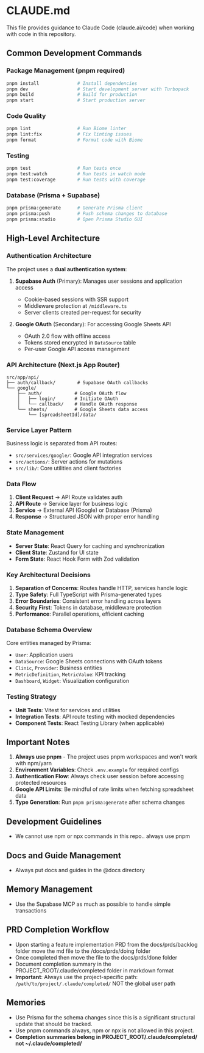 # CLAUDE.md

This file provides guidance to Claude Code (claude.ai/code) when working with code in this repository.

## Common Development Commands

### Package Management (pnpm required)
```bash
pnpm install              # Install dependencies
pnpm dev                  # Start development server with Turbopack
pnpm build                # Build for production
pnpm start                # Start production server
```

### Code Quality
```bash
pnpm lint                 # Run Biome linter
pnpm lint:fix             # Fix linting issues
pnpm format               # Format code with Biome
```

### Testing
```bash
pnpm test                 # Run tests once
pnpm test:watch           # Run tests in watch mode
pnpm test:coverage        # Run tests with coverage
```

### Database (Prisma + Supabase)
```bash
pnpm prisma:generate      # Generate Prisma client
pnpm prisma:push          # Push schema changes to database
pnpm prisma:studio        # Open Prisma Studio GUI
```

## High-Level Architecture

### Authentication Architecture
The project uses a **dual authentication system**:

1. **Supabase Auth** (Primary): Manages user sessions and application access
   - Cookie-based sessions with SSR support
   - Middleware protection at `/middleware.ts`
   - Server clients created per-request for security

2. **Google OAuth** (Secondary): For accessing Google Sheets API
   - OAuth 2.0 flow with offline access
   - Tokens stored encrypted in `DataSource` table
   - Per-user Google API access management

### API Architecture (Next.js App Router)
```
src/app/api/
├── auth/callback/        # Supabase OAuth callbacks
└── google/
    ├── auth/            # Google OAuth flow
    │   ├── login/       # Initiate OAuth
    │   └── callback/    # Handle OAuth response
    └── sheets/          # Google Sheets data access
        └── [spreadsheetId]/data/
```

### Service Layer Pattern
Business logic is separated from API routes:
- `src/services/google/`: Google API integration services
- `src/actions/`: Server actions for mutations
- `src/lib/`: Core utilities and client factories

### Data Flow
1. **Client Request** → API Route validates auth
2. **API Route** → Service layer for business logic
3. **Service** → External API (Google) or Database (Prisma)
4. **Response** → Structured JSON with proper error handling

### State Management
- **Server State**: React Query for caching and synchronization
- **Client State**: Zustand for UI state
- **Form State**: React Hook Form with Zod validation

### Key Architectural Decisions
1. **Separation of Concerns**: Routes handle HTTP, services handle logic
2. **Type Safety**: Full TypeScript with Prisma-generated types
3. **Error Boundaries**: Consistent error handling across layers
4. **Security First**: Tokens in database, middleware protection
5. **Performance**: Parallel operations, efficient caching

### Database Schema Overview
Core entities managed by Prisma:
- `User`: Application users
- `DataSource`: Google Sheets connections with OAuth tokens
- `Clinic`, `Provider`: Business entities
- `MetricDefinition`, `MetricValue`: KPI tracking
- `Dashboard`, `Widget`: Visualization configuration

### Testing Strategy
- **Unit Tests**: Vitest for services and utilities
- **Integration Tests**: API route testing with mocked dependencies
- **Component Tests**: React Testing Library (when applicable)

## Important Notes

1. **Always use pnpm** - The project uses pnpm workspaces and won't work with npm/yarn
2. **Environment Variables**: Check `.env.example` for required configs
3. **Authentication Flow**: Always check user session before accessing protected resources
4. **Google API Limits**: Be mindful of rate limits when fetching spreadsheet data
5. **Type Generation**: Run `pnpm prisma:generate` after schema changes

## Development Guidelines

- We cannot use npm or npx commands in this repo.. always use pnpm

## Docs and Guide Management
- Always put docs and guides in the @docs directory

## Memory Management

- Use the Supabase MCP as much as possible to handle simple transactions

## PRD Completion Workflow

- Upon starting a feature implementation PRD from the docs/prds/backlog folder move the md file to the /docs/prds/doing folder
- Once completed then move the file to the docs/prds/done folder
- Document completion summary in the PROJECT_ROOT/.claude/completed folder in markdown format
- **Important**: Always use the project-specific path: `/path/to/project/.claude/completed/` NOT the global user path

## Memories

- Use Prisma for the schema changes since this is a significant structural update that should be tracked.
- Use pnpm commands always, npm or npx is not allowed in this project.
- **Completion summaries belong in PROJECT_ROOT/.claude/completed/ not ~/.claude/completed/**